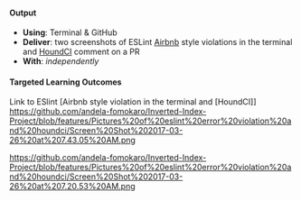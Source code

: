 #### Output
- **Using**: Terminal & GitHub
- **Deliver**: two screenshots of ESLint [Airbnb](https://github.com/airbnb/javascript)  style violations in the terminal and [HoundCI](https://houndci.com/) comment on a PR
- **With**: *independently*

#### Targeted Learning Outcomes
Link to ESlint [Airbnb style violation in the terminal and [HoundCI]]
https://github.com/andela-fomokaro/Inverted-Index-Project/blob/features/Pictures%20of%20eslint%20error%20violation%20and%20houndci/Screen%20Shot%202017-03-26%20at%207.43.05%20AM.png

https://github.com/andela-fomokaro/Inverted-Index-Project/blob/features/Pictures%20of%20eslint%20error%20violation%20and%20houndci/Screen%20Shot%202017-03-26%20at%207.20.53%20AM.png
